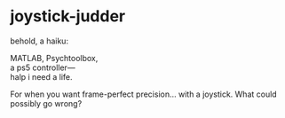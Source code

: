 # joystick-judder

behold, a haiku:

MATLAB, Psychtoolbox,<br />
a ps5 controller—<br />
halp i need a life.<br />

For when you want frame-perfect precision… with a joystick. What could possibly go wrong?

